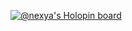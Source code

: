 [![@nexya's Holopin board](https://holopin.io/api/user/board?user=nexya)](https://holopin.io/@nexya)
